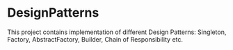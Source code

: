 # DesignPatterns
This project contains implementation of different Design Patterns:
Singleton, Factory, AbstractFactory, Builder, Chain of Responsibility etc. 
